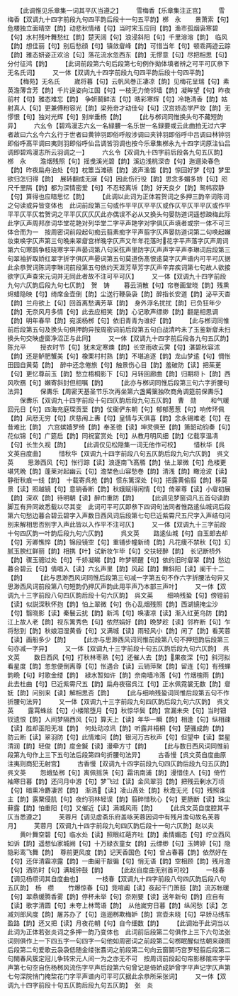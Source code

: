 <!-- { "loadSidebar": true } -->
　　【此调惟见乐章集一词其平仄当遵之】
　　雪梅香【乐章集注正宫】
　　雪梅香【双调九十四字前段九句四平韵后段十一句五平韵】桞　永
　　景萧索【句】危楼独立面晴空【韵】动悲秋情绪【句】当时宋玉应同【韵】渔市孤烟袅寒碧【句】水村残叶舞愁红【韵】楚天阔【句】浪浸斜阳【句】千里溶溶【韵】　临风【韵】想佳丽【句】别后愁顔【句】镇敛睂峰【韵】可惜当年【句】顿乖两迹云踪【韵】雅态妍姿正欢洽【句】落花流水忽西东【韵】无憀意【句】尽把相思【句】分付征鸿【韵】
　　【此词前段第六句后段第七句例作拗体填者辨之可平可仄叅下无名氏词】
　　又一体【双调九十四字前段九句四平韵后段十句四平韵】
　　【梅苑】无名氏
　　嵗将暮【句】云帆风巻正凄凉【韵】见梅花呈瑞【句】素英澹薄含芳【韵】千片逞姿向江国【句】一枝无力倚邻墙【韵】凝眸望【句】昨夜前村【句】雅态难忘【韵】　争妍鬬鲜洁【句】晧彩寒辉【句】冷艳清香【韵】姑射真人【句】更兼傅粉容光【韵】梁苑竒才动佳句【句】汉宫娇态学严妆【韵】无憀恨【句】独对光辉【句】别岸垂杨【韵】
　　【此与桞词同惟换头句不藏短韵异】
　　六幺令【碧鸡漫志六幺一名緑腰一名乐世一名録要或云此曲拍无过六字者故曰六幺今六幺行于世者曰黄钟羽即俗呼般涉调曰夹钟羽即俗呼中吕调曰林钟羽即俗呼髙平调曰夷则羽即俗呼仙吕调皆羽调也按今乐章集桞永九十四字词原注仙吕调即碧鸡漫志所云羽调之一】
　　六幺令【双调九十四字前后段各九句五仄韵】　　　桞　永
　　澹烟残照【句】摇曵溪光碧【韵】溪边浅桃深杏【句】迤逦染春色【韵】昨夜扁舟泊处【句】枕簟当滩碛【韵】波声渔笛【韵】惊回好梦【句】梦里欲归怎归得【韵】　展转翻成无寐【句】因此伤行役【韵】思念多媚多娇【句】咫尺千里隔【韵】都为深情密爱【句】不忍轻离坼【韵】好天良夕【韵】鸳帏寂静【句】算得也应暗思忆【韵】
　　【此调以此词为正体若贺词之多押三韵辛词陈词之句读或异皆变体也　此词前段第三句或作平平仄平平仄或作仄平仄平平仄或作平平平仄平仄若贺词之平平仄仄仄仄此亦偶误不必从又换头句晏防道词遥想疎梅此际此字仄声周邦彦词华堂花艳对列华堂二字平声艳字对字俱仄声填者或宗一体不可三体合而为一　按周密词前段起句痴云翦素痴字平声翦字仄声晏防道词第二句唤起嬾妆束唤字仄声第三句晩来翠睂宫样晚字仄声又年年花落时花字平声落字仄声周词第六句寒鹊争枝晓寒字平声晏词第八句采弦声里防字仄声声字平声李琳词后段第三句翠袖折取娇红翠字折字俱仄声晏词第五句莫道伤髙恨逺莫字仄声谱内可平可仄据此余叅贺词陈词李琳词前段第五句依约天涯芳草芳字仄声辛弃疾词第七句故人欲接欲字仄声查宋元词并无同此者故不注可平可仄】
　　又一体【双调九十四字前段九句六仄韵后段九句七仄韵】　贺　铸
　　暮云消散【句】帘巻画堂晓【韵】残熏烬蜡隐映【句】绮席金壶倒【韵】尘送行鞭袅袅【韵】醉指长安道【韵】泌平天杳【韵】兰舟欲上【句】回首离愁满芳草【韵】　身外浮名扰扰【韵】已负狂年少【韵】无奈风月多情【句】此去应相笑【韵】心记歌声缥缈【韵】翻是相思调【韵】明年春早【韵】宛溪杨桞【句】依旧青青为谁好【韵】
　　【此与桞词同惟前后段第五句及换头句俱押韵异按周密词前后段第五句白战清吟未了玉鉴新睂未扫换头句交映虚窗净沼正与此同】
　　又一体【双调九十四字前后段各九句五仄韵】　　　陈允平
　　授衣时节【句】犹未定寒燠【韵】长空雨收云霁【句】湛碧秋容沭【韵】还是鲈肥蟹美【句】橡栗村村熟【韵】不堪追逐【韵】龙山梦逺【句】惆怅田园自黄菊【韵】　醉中还念倦旅【句】触景伤心目【韵】羞破防【读】把茱茰【句】更忆尊前玉【韵】愁立梧桐影下【句】月转回廊曲【韵】归期将卜【韵】西风吹鴈【句】嬾寄斜封但相嘱【韵】
　　【此亦与桞词同惟后段第三句六字折腰句法异】
　　保夀乐【周密天基圣节乐次再坐第六盏觱篥独吹商角调筵前保夀乐】
　　保夀乐【双调九十四字前段十句四仄韵后段九句五仄韵】　曹　勋
　　和气暖回元日【句】四海充庭琛贡至【韵】仗衞俨东朝【句】郁郁葱葱【句】响传环佩【韵】凤厯无穷【句】庆慈闱上夀【句】皇情与天俱喜【韵】念永锡难老【句】在昔难比【韵】　六宫嫔嫱罗绮【韵】奉圣徳【读】坤灵俱至【韵】箫韶动钧奏【句】花似锦【句】广筵启【韵】同祝宴赏处【句】从教月明风细【韵】亿载享温凊【句】长生久视【韵】
　　【此调仅见松隠集一词无他作可校】
　　惜秋华【呉文英自度曲】
　　惜秋华【双调九十四字前段八句五仄韵后段九句六仄韵】　呉文英
　　思渺西风【句】怅行踪【读】浪逐南飞髙鴈【韵】怯上翠微【句】危楼更堪凭晩【韵】蓬莱对起幽云【句】澹埜色山容愁巻【韵】清浅【韵】瞰沧波【读】静衔秋痕一线【韵】　十载寄呉苑【韵】惯东篱深处【句】把露黄偷翦【韵】移莫景【读】照越镜【句】意销香断【韵】秋娥赋得闲情【句】倚翠尊【读】小睂初展【韵】深欢【韵】待明朝【读】醉巾重防【韵】
　　【此调见梦窗词凡五首句读韵脚互有异同故悉载以尽其变　此词可平可仄即叅下四词句法同者惟路逺仙城词后段第六句愁边暮合碧云碧字入声数日西风词后段第七句巳近紫霄尺五尺字入声结句问别来解相思否别字入声此皆以入作平不注可仄】
　　又一体【双调九十三字前段十句四仄韵一叶韵后段九句六仄韵】
　　呉文英
　　路逺仙城【句】自玉郎去却【句】芳卿憔悴【韵】锦段镜空【句】重铺步幢新绮【韵】凡花痩不禁秋【句】幻腻玉腴红鲜丽【韵】相携【叶】试新妆乍毕【句】交扶轻醉【韵】　长记断桥外【韵】骤玉骢过处【句】千娇凝睇【韵】昨梦顿醒【句】依约旧时睂翠【韵】愁边暮合碧云【句】倩唱入【读】六幺声里【韵】风起【韵】舞斜阳【读】阑干十二【韵】
　　【此与思渺西风词同惟后段第三句减一字第五句不作六字折腰法句异又思渺西风词前段第八句短韵仍押仄声韵此用平声乃本部三声叶】
　　又一体【双调九十三字前段八句四仄韵后段十句六仄韵】　呉文英
　　细响残蛩【句】傍镫前【读】似説深秋怀抱【韵】怕上翠微【句】伤心乱烟残照【韵】西湖镜掩尘沙【句】翳晓影【读】秦鬟云扰【韵】新鸿【句】唤凄凉【读】渐入红茰乌防【韵】　江上故人老【韵】视东篱秀色【句】依然娟好【韵】晩梦趁【读】邻杵断【句】乍将愁到【韵】秋娘泪湿黄昏【句】又满城【读】雨轻风小【韵】闲了【韵】看芙蓉【读】画船多少【韵】
　　【此亦与思渺西风词同惟前段第八句不押短韵后段第三句亦减一字异】
　　又一体【双调九十三字前段十句五仄韵后段九句六仄韵】　呉文英
　　数日西风【句】打秋林枣熟【句】还催人去【韵】果夜深【句】斜河拟看星度【韵】怱怱便倒离尊【句】怅遇合【读】云销萍聚【韵】留连【句】有残蝉韵晩【句】时歌金缕【韵】　緑水暂如许【韵】奈南墙冷落【句】竹烟槐雨【韵】此去杜曲【句】巳近紫霄尺五【韵】扁舟夜宿呉江【句】正水佩霓裳无数【韵】睂妩【韵】问别来【读】解相思否【韵】
　　【此与细响残蛩词同惟后段第五句不作折腰句法异】
　　又一体【双调九十三字前段九句四仄韵后段九句六仄韵】　呉文英
　　露罥蛛丝【句】小楼隂堕月【句】秋惊华鬓【韵】宫漏未央【句】当时钿钗遗恨【韵】人间梦隔西风【句】算天上【读】年华一瞬【韵】相逢【句】纵相疎【读】胜却巫阳无准【韵】　何处动凉讯【韵】听露井梧桐【句】楚骚成韵【韵】防云断【读】翠羽防【句】此情难问【韵】银河万古秋声【句】但望中【读】婺星清润【韵】轻俊【韵】度金鍼【读】漫牵方寸【韵】
　　【此与数日西风词同惟前段第九句作上三下五句法后段第四句折腰句法异】
　　古香慢【呉文英自度曲原注夷则商犯无射宫】
　　古香慢【双调九十四字前段九句四仄韵后段九句五仄韵】　呉文英
　　怨蛾坠桞【句】离佩摇葓【句】霜讯南浦【韵】漫惜佳人【句】倚竹袖寒日暮【韵】还问月中游【句】梦飞过【读】金风翠羽【韵】把残云剰水万顷【句】暗熏冷麝凄苦【韵】　渐浩【读】凌山髙处【韵】秋澹无光【句】残照谁主【韵】露粟侵肌【句】夜约羽林轻误【韵】翦碎惜秋心【句】更肠断【读】珠尘藓露【韵】怕重阳【句】又催近【读】满城风雨【韵】
　　【此呉文英自度腔其平仄当悉遵之】
　　芙蓉月【调见虚斋乐府盖咏芙蓉因词中有残月澹句故名芙蓉月】
　　芙蓉月【双调九十四字前段九句四仄韵后段十一句六仄韵】赵以夫
　　黄叶舞空碧【句】临水处【读】照眼红葩齐吐【韵】柔情媚态【句】竚立西风如诉【韵】遥想仙家城阙【句】十万緑衣童女【韵】云缥缈【句】玉娉婷【句】隐隐彩鸾飞舞【韵】　尊前更风度【韵】记天香国色【句】曾占春暮【韵】依然好在【句】还伴清霜凉露【韵】一曲阑干敲徧【句】悄无语【韵】空相顾【韵】残月澹【句】酒防时【句】满城钟鼓【韵】
　　【此赵自度曲无别首可校】
　　一枝春【调见杨缵词其自度曲也】
　　一枝春【双调九十四字前段八句四仄韵后段八句五仄韵】　杨　缵
　　竹爆惊春【句】竞喧阗【读】夜起干门箫鼓【韵】流苏帐暖【句】翠鼎缓腾香雾【韵】停杯未举【句】奈刚要【读】送年新句【韵】应自有【读】歌字清圆【句】未夸上林莺语【韵】　从他嵗穷日暮【韵】纵闲愁【读】怎减刘郎风度【韵】屠苏办了【句】迤逦桞欺梅妒【韵】宫壶未晓【句】早娇马绣车盈路【韵】还又把【读】月夜花朝【句】自今细数【韵】
　　【此调始于此词当以此词为正体若张炎词之多押一韵乃变体也　此词前后段第二句俱作上三下六句法张词则俱作上一下四五字一句四字一句他如周密词之前段第二句桞眠醒似怯朝来疎雨后段第二句爱歌云袅袅低随金缕张翥词之前段第二句向云窗鬬巧宫罗轻翦后段第二句閙春风簇定冠儿争转宋元人间一为之亦无不可　按周词前段起句帘影移隂帘字平声第七句空自伤杨桞风流伤字平声后段第六句曾记是倚娇成妒曾字平声记字仄声第七句深院悄门掩棃花门字平声谱内可平可仄据此余叅所采张词】
　　又一体【双调九十四字前段十句五仄韵后段九句五仄韵】　张　炎
